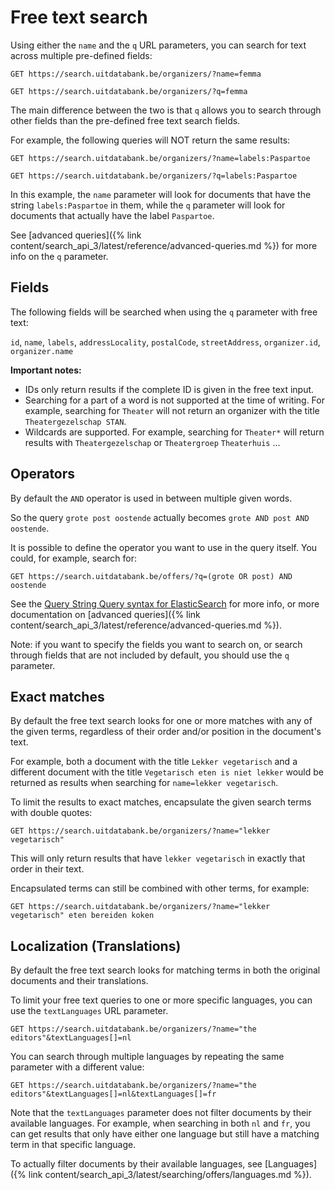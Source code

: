---
---

# Free text search

Using either the `name` and the `q` URL parameters, you can search for text across multiple pre-defined fields:

```
GET https://search.uitdatabank.be/organizers/?name=femma
```

```
GET https://search.uitdatabank.be/organizers/?q=femma
```

The main difference between the two is that `q` allows you to search through other fields than the pre-defined free text search fields.

For example, the following queries will NOT return the same results:

```
GET https://search.uitdatabank.be/organizers/?name=labels:Paspartoe
```

```
GET https://search.uitdatabank.be/organizers/?q=labels:Paspartoe
```

In this example, the `name` parameter will look for documents that have the string `labels:Paspartoe` in them, while the `q` parameter will look for documents that actually have the label `Paspartoe`.

See [advanced queries]({% link content/search_api_3/latest/reference/advanced-queries.md %}) for more info on the `q` parameter.

## Fields

The following fields will be searched when using the `q` parameter with free text:

`id`, `name`, `labels`, `addressLocality`, `postalCode`, `streetAddress`, `organizer.id`, `organizer.name`

**Important notes:**

* IDs only return results if the complete ID is given in the free text input.
* Searching for a part of a word is not supported at the time of writing. For example, searching for `Theater` will not return an organizer with the title `Theatergezelschap STAN`.
* Wildcards are supported. For example, searching for `Theater*` will return results with `Theatergezelschap` or `Theatergroep` `Theaterhuis` ...

## Operators

By default the `AND` operator is used in between multiple given words.

So the query `grote post oostende` actually becomes `grote AND post AND oostende`.

It is possible to define the operator you want to use in the query itself.
You could, for example, search for:

```
GET https://search.uitdatabank.be/offers/?q=(grote OR post) AND oostende
```

See the [Query String Query syntax for ElasticSearch](https://www.elastic.co/guide/en/elasticsearch/reference/current/query-dsl-query-string-query.html#query-string-syntax) for more info, or more documentation on [advanced queries]({% link content/search_api_3/latest/reference/advanced-queries.md %}).

Note: if you want to specify the fields you want to search on, or search through fields that are not included by default, you should use the `q` parameter.

## Exact matches

By default the free text search looks for one or more matches with any of the given terms, regardless of their order and/or position in the document's text.

For example, both a document with the title `Lekker vegetarisch` and a different document with the title `Vegetarisch eten is niet lekker` would be returned as results when searching for `name=lekker vegetarisch`.

To limit the results to exact matches, encapsulate the given search terms with double quotes:

```
GET https://search.uitdatabank.be/organizers/?name="lekker vegetarisch"
```

This will only return results that have `lekker vegetarisch` in exactly that order in their text.

Encapsulated terms can still be combined with other terms, for example:

```
GET https://search.uitdatabank.be/organizers/?name="lekker vegetarisch" eten bereiden koken
```

## Localization \(Translations\)

By default the free text search looks for matching terms in both the original documents and their translations.

To limit your free text queries to one or more specific languages, you can use the `textLanguages` URL parameter.

```
GET https://search.uitdatabank.be/organizers/?name="the editors"&textLanguages[]=nl
```

You can search through multiple languages by repeating the same parameter with a different value:

```
GET https://search.uitdatabank.be/organizers/?name="the editors"&textLanguages[]=nl&textLanguages[]=fr
```

Note that the `textLanguages` parameter does not filter documents by their available languages. For example, when searching in both `nl` and `fr`, you can get results that only have either one language but still have a matching term in that specific language.

To actually filter documents by their available languages, see [Languages]({% link content/search_api_3/latest/searching/offers/languages.md %}).

